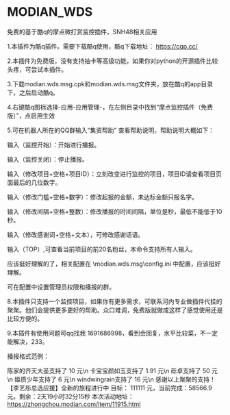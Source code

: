 # MODIAN_WDS
免费的基于酷q的摩点微打赏监控插件，SNH48相关应用

1.本插件为酷q插件。需要下载酷q使用，酷q下载地址：
https://cqp.cc/

2.本插件为免费版，没有支持抽卡等高级功能，如果你对python的开源插件比较头疼，可尝试本插件。

3.下载modian.wds.msg.cpk和modian.wds.msg文件夹，放在酷q的app目录下，之后启动酷q。

4.右键酷q图标选择-应用-应用管理-，在左侧目录中找到“摩点监控插件（免费版）”，点启用生效

5.可在机器人所在的QQ群输入“集资帮助” 查看帮助说明，帮助说明大概如下：

输入（监控开始）：开始进行播报。

输入（监控关闭）：停止播报。

输入（修改项目+空格+项目ID）：立刻改变进行监控的项目，项目ID请查看项目页面最后的几位数字。

输入（修改门槛+空格+数字）：修改起报的金额，未达标金额只报名字。

输入（修改间隔+空格+整数）：修改播报的时间间隔，单位是秒，最低不能低于10秒。

输入（修改感谢词+空格+文本），可修改感谢话语。

输入（TOP）,可查看当前项目的前20名粉丝，本命令支持所有人输入。

应该挺好理解的了，相关配置在 \modian.wds.msg\config.ini 中配置，应该挺好理解。

可在配置中设置管理员权限和播报的群。

8.本插件只支持一个监控项目，如果你有更多需求，可联系河内专业做插件代挂的聚聚。他们会提供更多更好的帮助。众口难调，免费版就做成这样了感觉使用还是比较方便的。

9.本插件有使用问题可qq找我 1691686998，看到会回复，水平比较菜，不一定能解决，233。



播报格式范例：

陈家的齐天大圣支持了 10 元\n
卡宝宝颜如玉支持了 1.91 元\n
砾卓支持了 50 元\n
姬质少年支持了 6 元\n
windwingrain支持了 16 元\n
感谢以上聚聚的支持！
【李艺彤总选应援】全新的旅程进行中 目标： 111111 元，当前完成：58566.9 元。剩余：2天19小时32分15秒
 本次活动地址：https://zhongchou.modian.com/item/11915.html 
